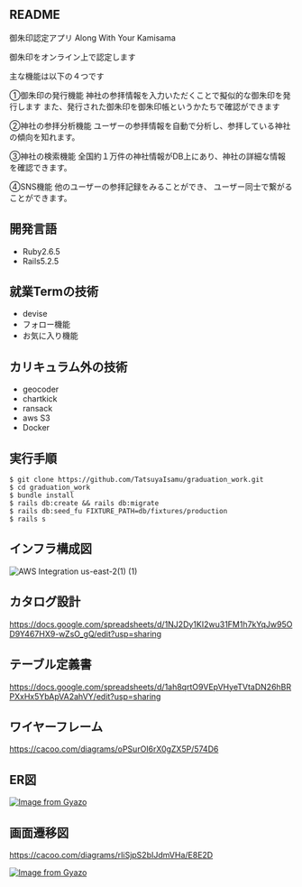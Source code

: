 ## README


御朱印認定アプリ
Along With Your Kamisama

御朱印をオンライン上で認定します

主な機能は以下の４つです

①御朱印の発行機能
神社の参拝情報を入力いただくことで擬似的な御朱印を発行します
また、発行された御朱印を御朱印帳というかたちで確認ができます

②神社の参拝分析機能
ユーザーの参拝情報を自動で分析し、参拝している神社の傾向を知れます。

③神社の検索機能
全国約１万件の神社情報がDB上にあり、神社の詳細な情報を確認できます。

④SNS機能
他のユーザーの参拝記録をみることができ、
ユーザー同士で繋がることができます。


## 開発言語

- Ruby2.6.5
- Rails5.2.5

## 就業Termの技術

- devise 
- フォロー機能 
- お気に入り機能

## カリキュラム外の技術

- geocoder
- chartkick
- ransack
- aws S3
- Docker

## 実行手順
```
$ git clone https://github.com/TatsuyaIsamu/graduation_work.git  
$ cd graduation_work  
$ bundle install  
$ rails db:create && rails db:migrate  
$ rails db:seed_fu FIXTURE_PATH=db/fixtures/production 
$ rails s  
```

## インフラ構成図

![AWS Integration us-east-2(1) (1)](https://user-images.githubusercontent.com/83439358/139175695-ba009071-7bf2-4233-9230-ca782215a0ac.png)

## カタログ設計

https://docs.google.com/spreadsheets/d/1NJ2Dy1KI2wu31FM1h7kYqJw95OD9Y467HX9-wZsO_gQ/edit?usp=sharing

## テーブル定義書

https://docs.google.com/spreadsheets/d/1ah8qrtO9VEpVHyeTVtaDN26hBRPXxHx5YbApVA2ahVY/edit?usp=sharing

## ワイヤーフレーム

https://cacoo.com/diagrams/oPSurOI6rX0gZX5P/574D6

## ER図
[![Image from Gyazo](https://i.gyazo.com/3b1619c2d128dcd2692b2135f1bcddde.png)](https://gyazo.com/3b1619c2d128dcd2692b2135f1bcddde)

## 画面遷移図

https://cacoo.com/diagrams/rIiSjpS2bIJdmVHa/E8E2D

[![Image from Gyazo](https://i.gyazo.com/1994fb296643a0a9271e0d3f74580f43.png)](https://gyazo.com/1994fb296643a0a9271e0d3f74580f43)